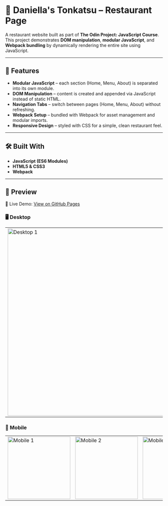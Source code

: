 # 🍴 Daniella's Tonkatsu – Restaurant Page  

A restaurant website built as part of **The Odin Project: JavaScript Course**.  
This project demonstrates **DOM manipulation**, **modular JavaScript**, and **Webpack bundling** by dynamically rendering the entire site using JavaScript.  

---

## 🚀 Features  
- **Modular JavaScript** – each section (Home, Menu, About) is separated into its own module.  
- **DOM Manipulation** – content is created and appended via JavaScript instead of static HTML.  
- **Navigation Tabs** – switch between pages (Home, Menu, About) without refreshing.  
- **Webpack Setup** – bundled with Webpack for asset management and modular imports.  
- **Responsive Design** – styled with CSS for a simple, clean restaurant feel.  

---

## 🛠️ Built With  
- **JavaScript (ES6 Modules)**  
- **HTML5 & CSS3**  
- **Webpack**  

---

## 📸 Preview  
🔗 Live Demo: [View on GitHub Pages](https://wise-394.github.io/restaurant-page/)  

### 🖥️ Desktop  
<div align="center">
  
<table>
  <tr>
    <td><img width="600" alt="Desktop 1" src="https://github.com/user-attachments/assets/454ab931-c98b-437a-9d11-f7e036b9c67e" /></td>
    <td><img width="600" alt="Desktop 2" src="https://github.com/user-attachments/assets/d91672b0-3826-49ed-95d5-2175fca6468e" /></td>
    <td><img width="600" alt="desktop 4" src="https://github.com/user-attachments/assets/814d5aa7-1447-40ca-a14f-1342a02d1872" /></td>

  </tr>
</table>

</div>

### 📱 Mobile  
<div align="center">
  
<table>
  <tr>
    <td><img width="200" alt="Mobile 1" src="https://github.com/user-attachments/assets/b0c2242a-ebbf-44d6-8185-1aeb8428bcb6" /></td>
    <td><img width="200" alt="Mobile 2" src="https://github.com/user-attachments/assets/6e55df66-3a88-415d-940a-9c2b4456aecd" /></td>
    <td><img width="200" alt="Mobile 3" src="https://github.com/user-attachments/assets/cd3ce4aa-19f8-4fd4-9093-3e28c3377b97" /></td>
  </tr>
</table>

</div>
